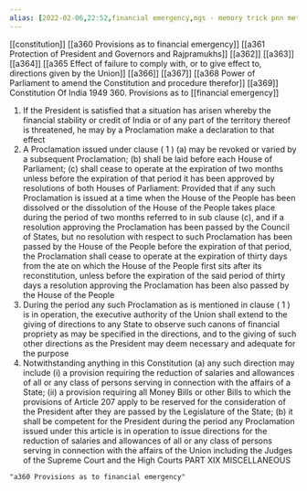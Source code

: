 ```yaml
---
alias: [2022-02-06,22:52,financial emergency,mgs - memory trick pnn method]
---
```

[[constitution]] [[a360 Provisions as to financial emergency]] [[a361 Protection of President and Governors and Rajpramukhs]] [[a362]] [[a363]] [[a364]] [[a365 Effect of failure to comply with, or to give effect to, directions given by the Union]] [[a366]] [[a367]] [[a368 Power of Parliament to amend the Constitution and procedure therefor]] [[a369]]
Constitution Of India 1949
360. Provisions as to [[financial emergency]]
1) If the President is satisfied that a situation has arisen whereby the financial stability or credit of India or of any part of the territory thereof is threatened, he may by a Proclamation make a declaration to that effect
2) A Proclamation issued under clause ( 1 )
(a) may be revoked or varied by a subsequent Proclamation;
(b) shall be laid before each House of Parliament;
(c) shall cease to operate at the expiration of two months unless before the expiration of that period it has been approved by resolutions of both Houses of Parliament: Provided that if any such Proclamation is issued at a time when the House of the People has been dissolved or the dissolution of the House of the People takes place during the period of two months referred to in sub clause (c), and if a resolution approving the Proclamation has been passed by the Council of States, but no resolution with respect to such Proclamation has been passed by the House of the People before the expiration of that period, the Proclamation shall cease to operate at the expiration of thirty days from the ate on which the House of the People first sits after its reconstitution, unless before the expiration of the said period of thirty days a resolution approving the Proclamation has been also passed by the House of the People
3) During the period any such Proclamation as is mentioned in clause ( 1 ) is in operation, the executive authority of the Union shall extend to the giving of directions to any State to observe such canons of financial propriety as may be specified in the directions, and to the giving of such other directions as the President may deem necessary and adequate for the purpose
4) Notwithstanding anything in this Constitution
(a) any such direction may include
(i) a provision requiring the reduction of salaries and allowances of all or any class of persons serving in connection with the affairs of a State;
(ii) a provision requiring all Money Bills or other Bills to which the provisions of Article 207 apply to be reserved for the consideration of the President after they are passed by the Legislature of the State;
(b) it shall be competent for the President during the period any Proclamation issued under this article is in operation to issue directions for the reduction of salaries and allowances of all or any class of persons serving in connection with the affairs of the Union including the Judges of the Supreme Court and the High Courts PART XIX MISCELLANEOUS
```query 2022-05-16 10:52
"a360 Provisions as to financial emergency"
```